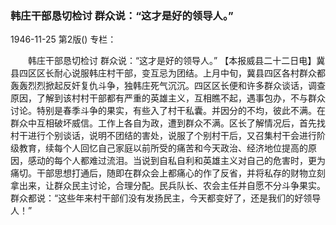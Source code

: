 ### 韩庄干部恳切检讨  群众说：“这才是好的领导人。”

1946-11-25
第2版()
专栏：

　　韩庄干部恳切检讨
    群众说：“这才是好的领导人。”
    【本报威县二十二日电】冀县四区区长耐心说服韩庄村干部，变互忌为团结。上月中旬，冀县四区各村群众都轰轰烈烈掀起反奸复仇斗争，独韩庄死气沉沉。四区区长便和许多群众谈话，调查原因，了解到该村村干部都有严重的英雄主义，互相瞧不起，遇事包办，不与群众讨论。特别是春季斗争的果实，有些入了村干私囊。并因分的不均，彼此不满。在群众中互相破坏威信。工作上各自为政，遭到群众不满。区长了解情况后，首先找村干进行个别谈话，说明不团结的害处，说服了个别村干后，又召集村干会进行阶级教育，续每个人回忆自己家庭以前所受的痛苦和今天政治、经济地位提高的原因，感动的每个人都难过流泪。当说到自私自利和英雄主义对自己的危害时，更为痛切。干部思想打通后，随即在群众会上都痛心的作了反省，并将私存的财物立刻拿出来，让群众民主讨论，合理分配。民兵队长、农会主任并自愿不分斗争果实。群众都说：“这些年来村干部们没有发扬民主，今天都变好了，还是我们的好领导人！”
